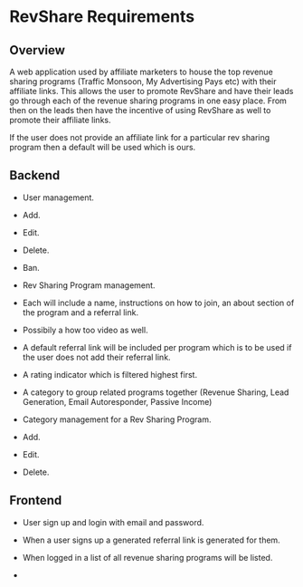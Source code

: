 # RevShare Requirements

## Overview

A web application used by affiliate marketers to house the top revenue sharing programs (Traffic Monsoon, My Advertising Pays etc) with their affiliate links. 
This allows the user to promote RevShare and have their leads go through each of the revenue sharing programs in one easy place. From then on the leads then have the incentive of using RevShare as well
to promote their affiliate links. 

If the user does not provide an affiliate link for a particular rev sharing program then a default will be used which is ours.


## Backend

* User management.
 * Add.
 * Edit.
 * Delete.
 * Ban.
 
* Rev Sharing Program management. 
 * Each will include a name, instructions on how to join, an about section of the program and a referral link.
 * Possibily a how too video as well.
 * A default referral link will be included per program which is to be used if the user does not add their referral link.
 * A rating indicator which is filtered highest first.
 * A category to group related programs together (Revenue Sharing, Lead Generation, Email Autoresponder, Passive Income)
 
* Category management for a Rev Sharing Program.
 * Add.
 * Edit.
 * Delete.
 
 
## Frontend

* User sign up and login with email and password.

* When a user signs up a generated referral link is generated for them.

* When logged in a list of all revenue sharing programs will be listed. 

* 